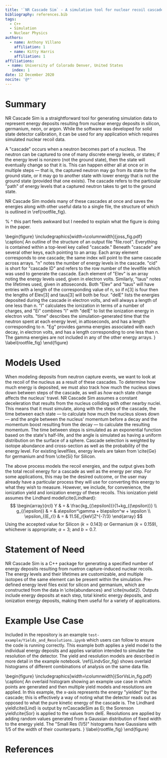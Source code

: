 ```yaml
---
title: '`NR Cascade Sim` - A simulation tool for nuclear recoil cascades resulting from neutron capture'
bibliography: references.bib
tags:
  - C++
  - Simulation
  - Nuclear Physics
authors:
  - name: Anthony Villano
    affiliation: 1
  - name: Kitty Harris
    affiliation: 1
affiliations:
 - name: University of Colorado Denver, United States
   index: 1
date: 12 December 2020
nocite: '@*'
---
```


# Summary

NR Cascade Sim is a straightforward tool for generating simulation data to represent energy deposits resulting from nuclear energy deposits in silicon, germanium, neon, or argon. While the software was developed for solid state detector calibration, it can be used for any application which requires simulated nuclear recoil data.

A "cascade" occurs when a neutron becomes part of a nucleus. 
The neutron can be captured to one of many discrete energy levels, or states; 
if the energy level is nonzero (not the ground state), then the state will eventually change so that it is.
This can happen either all at once or in multiple steps &mdash; 
that is, the captured neutron may go from its state to the ground state,
or it may go to another state with lower energy that is not the ground state (provided that one exists).
The cascade refers to the particular "path" of energy levels that a captured neutron takes to get to the ground state.

NR Cascade Sim models many of these cascades at once and saves the energies along with other useful data to a single file,
the structure of which is outlined in \ref{rootfile_fig}.

% ^ this part feels awkward but I needed to explain what the figure is doing in the paper.

\begin{figure}
  \includegraphics[width=\columnwidth]{joss_fig.pdf}
  \caption{
    An outline of the structure of an output file "file.root".
    Everything is contained within a top-level key called "cascade."
    Beneath "cascade" are several other keys, each pointing to an array.
    Each array element corresponds to one cascade; the same index will point to the same cascade across arrays.
    "n" notes the number of energy levels in the cascade.
    "cid" is short for "cascade ID" and refers to the row number of the levelfile which was used to generate the cascade.
    Each element of "Elev" is an array noting the energy levels used, given in electron volts.
    Similarly, "taus" notes the lifetimes used, given in attoseconds.
    Both "Elev" and "taus" will have entries with a length of the corresponding value of n,
    so if n[3] is four then the lengths of Elev[3] and taus[3] will both be four.
    "delE" lists the energies deposited during the cascade in electron volts, and will always a length of one less than n.
    "I" calculates the ionization in terms of a number of charges, 
    and "Ei" combines "I" with "delE" to list the ionization energy in electron volts.
    "time" describes the simulation-generated time that the neutron spent at each energy level, in attoseconds, and has a length corresponding to n.
    "Eg" provides gamma energies associated with each decay, in electron volts, and has a length corresponding to one less than n. 
    The gamma energies are not included in any of the other energy arrays.
  }
  \label{rootfile_fig}
\end{figure}

# Models Used

When modeling deposits from neutron capture events, we want to look at the recoil of the nucleus as a result of these cascades.
To determine how much energy is deposited, we must also track how much the nucleus slows down between steps of the cascade,
as well as *how* each state change affects the nucleus' travel.
NR Cascade Sim assumes a constant deceleration that results from the nucleus colliding with other nearby nuclei. 
This means that it must simulate, along with the steps of the cascade, the time between each state 
&mdash; to calculate how much the nucleus slows down &mdash;
and the angle between the nucleus' momentum before a decay and the momentum boost resulting from the decay 
&mdash; to calculate the resulting momentum.
The time between steps is simulated as an exponential function based on the state's half-life,
and the angle is simulated as having a uniform distribution on the surface of a sphere.
Cascade selection is weighted by isotope abundance and cross-section as well as the probability of the energy level. 
For existing levelfiles, energy levels are taken from \cite{Ge} for germanium and from \cite{Si} for Silicon.

The above process models the recoil energies, 
and the output gives both the total recoil energy for a cascade as well as the energy per step. 
For some applications, this may be the desired outcome, 
or the user may already have a particular process they will use for converting this energy to what they wish to measure.
However, we include, for convenience, the ionization yield and ionization energy of these recoils.
This ionization yield assumes the Lindhard model\cite{Lindhard}:
$$
\begin{array}{rcl}
  Y & = & \frac{kg_{(\epsilon)}}{1+kg_{(\epsilon)}} \\
  g_{(\epsilon)} & = & a\epsilon^\gamma + b\epsilon^w + \epsilon \\
  \epsilon_{(E_r)} & = & 11.5E_r[keV]Z^{-7/3}
\end{array}
$$
Using the accepted value for Silicon ($k=0.143$) or Germanium ($k=0.159$), whichever is appropriate; $a=3$; and $b=0.7$.

# Statement of Need

NR Cascade Sim is a C++ package for generating a specified number of energy deposits resulting from nuetron capture-induced nuclear recoils.
The energy levels and their lifetimes are customizable,
and multiple isotopes of the same element can be present within the simulation.
Pre-defined energy level files exist for silicon and germanium, which are constructed from the data in \cite{abundances} and \cite{nudat2}. 
Outputs include energy deposits at each step, total kinetic energy deposits, and ionization energy deposits,
making them useful for a variety of applications.

# Example Use Case

Included in the repository is an example `test-example/Yields_and_Resolutions.ipynb` which users can follow to ensure the code is running correctly. 
This example both applies a yield model to the individual energy deposits and applies variation intended to simulate the resolution of the detector. 
The yield and resolution models are described in more detail in the example notebook. 
\ref{LindvSor_fig} shows overlaid histograms of different combinations of analysis on the same data file.

\begin{figure}
  \includegraphics[width=\columnwidth]{SorVsLin_fig.pdf}
  \caption{
    An overlaid histogram showing an example use case in which points are generated and then multiple yield models and resolutions are applied.
    In this example, the x-axis represents the energy "yielded" by the cascade; 
    this is effectively a way of noting what the detector reads out as opposed to what the pure kinetic energy of the cascade is.
    The Lindhard yield\cite{Lind} is output by nrCascadeSim as Ei; 
    the Sorenson yield\cite{Sor} is applied to the values from delE.
    Resolutions are applied by adding random values generated from a Gaussian distribution of fixed width to the energy yield.
    The "Small Res (1/5)" histograms have Gaussians with 1/5 of the width of their counterparts.
  }
  \label{rootfile_fig}
\end{figure}

# References